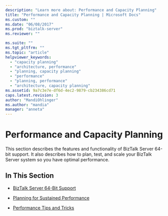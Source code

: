 ```yaml
---
description: "Learn more about: Performance and Capacity Planning"
title: "Performance and Capacity Planning | Microsoft Docs"
ms.custom: ""
ms.date: "06/08/2017"
ms.prod: "biztalk-server"
ms.reviewer: ""

ms.suite: ""
ms.tgt_pltfrm: ""
ms.topic: "article"
helpviewer_keywords: 
  - "capacity planning"
  - "architecture, performance"
  - "planning, capacity planning"
  - "performance"
  - "planning, performance"
  - "architecture, capacity planning"
ms.assetid: 9a7c3e7e-df6d-4ec2-9879-cb234386cd71
caps.latest.revision: 3
author: "MandiOhlinger"
ms.author: "mandia"
manager: "anneta"
---
```

# Performance and Capacity Planning
This section describes the features and functionality of BizTalk Server 64-bit support. It also describes how to plan, test, and scale your BizTalk Server system so you have optimal performance.  
  
## In This Section  
  
-   [BizTalk Server 64-Bit Support](../core/biztalk-server-64-bit-support2.md)  
  
-   [Planning for Sustained Performance](../core/planning-for-sustained-performance.md)  
  
-   [Performance Tips and Tricks](../core/performance-tips-and-tricks.md)
